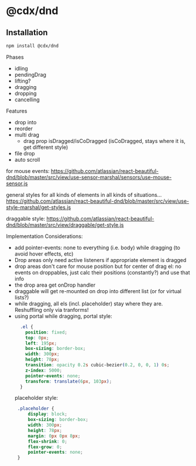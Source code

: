 # @cdx/dnd

## Installation

```bash
npm install @cdx/dnd
```



Phases
- idling
- pendingDrag
- lifting?
- dragging
- dropping
- cancelling

Features
- drop into
- reorder
- multi drag
  - drag prop isDragged/isCoDragged (isCoDragged, stays where it is, get different style)
- file drop
- auto scroll


for mouse events:
https://github.com/atlassian/react-beautiful-dnd/blob/master/src/view/use-sensor-marshal/sensors/use-mouse-sensor.js

general styles for all kinds of elements in all kinds of situations...
https://github.com/atlassian/react-beautiful-dnd/blob/master/src/view/use-style-marshal/get-styles.js

draggable style:
https://github.com/atlassian/react-beautiful-dnd/blob/master/src/view/draggable/get-style.js

Implementation Considerations:
- add pointer-events: none to everything (i.e. body) while dragging (to avoid hover effects, etc)
- Drop areas only need active listeners if appropriate element is dragged
- drop areas don't care for mouse position but for center of drag el: no events on droppables, just calc their positions (constantly?) and use that info
- the drop area get onDrop handler
- draggable will get re-mounted on drop into different list (or for virtual lists?)
- while dragging, all els (incl. placeholder) stay where they are. Reshuffling only via tranforms!
- using portal while dragging,
  portal style:
  ```css
    .el {
      position: fixed;
      top: 0px;
      left: 195px;
      box-sizing: border-box;
      width: 300px;
      height: 78px;
      transition: opacity 0.2s cubic-bezier(0.2, 0, 0, 1) 0s;
      z-index: 5000;
      pointer-events: none;
      transform: translate(6px, 103px);
    }
    ```
  placeholder style:
   ```css
    .placeholder {
        display: block;
        box-sizing: border-box;
        width: 300px;
        height: 78px;
        margin: 0px 0px 8px;
        flex-shrink: 0;
        flex-grow: 0;
        pointer-events: none;
    }
  ```
